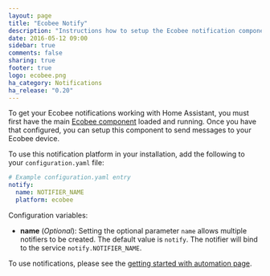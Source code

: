 ```yaml
---
layout: page
title: "Ecobee Notify"
description: "Instructions how to setup the Ecobee notification component within Home Assistant."
date: 2016-05-12 09:00
sidebar: true
comments: false
sharing: true
footer: true
logo: ecobee.png
ha_category: Notifications
ha_release: "0.20"
---
```


To get your Ecobee notifications working with Home Assistant, you must first have the main [Ecobee component](/components/ecobee/) loaded and running.  Once you have that configured, you can setup this component to send messages to your Ecobee device.

To use this notification platform in your installation, add the following to your `configuration.yaml` file:

```yaml
# Example configuration.yaml entry
notify:
  name: NOTIFIER_NAME
  platform: ecobee
```

Configuration variables:

- **name** (*Optional*): Setting the optional parameter `name` allows multiple notifiers to be created. The default value is `notify`. The notifier will bind to the service `notify.NOTIFIER_NAME`.

To use notifications, please see the [getting started with automation page](/getting-started/automation/).

